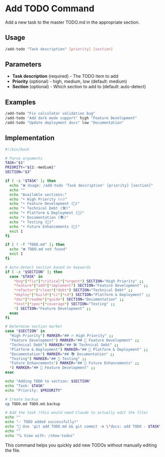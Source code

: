 # Add TODO Command

Add a new task to the master TODO.md in the appropriate section.

## Usage

```bash
/add-todo "Task description" [priority] [section]
```

## Parameters

- **Task description** (required) - The TODO item to add
- **Priority** (optional) - high, medium, low (default: medium)
- **Section** (optional) - Which section to add to (default: auto-detect)

## Examples

```bash
/add-todo "Fix calculator validation bug"
/add-todo "Add dark mode support" high "Feature Development"
/add-todo "Update deployment docs" low "Documentation"
```

## Implementation

```bash
#!/bin/bash

# Parse arguments
TASK="$1"
PRIORITY="${2:-medium}"
SECTION="$3"

if [ -z "$TASK" ]; then
  echo "❌ Usage: /add-todo 'Task description' [priority] [section]"
  echo ""
  echo "Available sections:"
  echo "• High Priority (🔥)"
  echo "• Feature Development (🎯)"
  echo "• Technical Debt (🛠️)"
  echo "• Platform & Deployment (📱)"
  echo "• Documentation (📚)"
  echo "• Testing (🧪)"
  echo "• Future Enhancements (🔮)"
  exit 1
fi

if [ ! -f "TODO.md" ]; then
  echo "❌ TODO.md not found"
  exit 1
fi

# Auto-detect section based on keywords
if [ -z "$SECTION" ]; then
  case "$TASK" in
    *bug*|*fix*|*critical*|*urgent*) SECTION="High Priority" ;;
    *feature*|*add*|*implement*) SECTION="Feature Development" ;;
    *refactor*|*clean*|*debt*) SECTION="Technical Debt" ;;
    *deploy*|*build*|*ci*|*cd*) SECTION="Platform & Deployment" ;;
    *doc*|*readme*|*guide*) SECTION="Documentation" ;;
    *test*|*spec*|*coverage*) SECTION="Testing" ;;
    *) SECTION="Feature Development" ;;
  esac
fi

# Determine section marker
case "$SECTION" in
  "High Priority") MARKER="## 🔥 High Priority" ;;
  "Feature Development") MARKER="## 🎯 Feature Development" ;;
  "Technical Debt") MARKER="## 🛠️ Technical Debt" ;;
  "Platform & Deployment") MARKER="## 📱 Platform & Deployment" ;;
  "Documentation") MARKER="## 📚 Documentation" ;;
  "Testing") MARKER="## 🧪 Testing" ;;
  "Future Enhancements") MARKER="## 🔮 Future Enhancements" ;;
  *) MARKER="## 🎯 Feature Development" ;;
esac

echo "Adding TODO to section: $SECTION"
echo "Task: $TASK"
echo "Priority: $PRIORITY"

# Create backup
cp TODO.md TODO.md.backup

# Add the task (this would need Claude to actually edit the file)
echo ""
echo "✅ TODO added successfully!"
echo "📝 Use 'git add TODO.md && git commit -m \"docs: add TODO - $TASK\"' to commit"
echo ""
echo "🔍 View with: /show-todos"
```

This command helps you quickly add new TODOs without manually editing the file.
